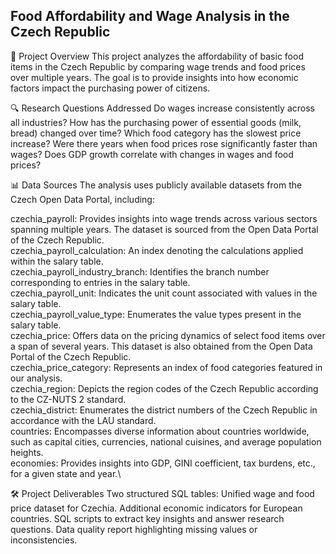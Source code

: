 ## Food Affordability and Wage Analysis in the Czech Republic

📌 Project Overview
This project analyzes the affordability of basic food items in the Czech Republic by comparing wage trends and food prices over multiple years. The goal is to provide insights into how economic factors impact the purchasing power of citizens.

🔍 Research Questions Addressed
Do wages increase consistently across all industries?
How has the purchasing power of essential goods (milk, bread) changed over time?
Which food category has the slowest price increase?
Were there years when food prices rose significantly faster than wages?
Does GDP growth correlate with changes in wages and food prices?

📊 Data Sources
The analysis uses publicly available datasets from the Czech Open Data Portal, including:

czechia_payroll: Provides insights into wage trends across various sectors spanning multiple years. The dataset is sourced from the Open Data Portal of the Czech Republic.\
czechia_payroll_calculation: An index denoting the calculations applied within the salary table.\
czechia_payroll_industry_branch: Identifies the branch number corresponding to entries in the salary table.\
czechia_payroll_unit: Indicates the unit count associated with values in the salary table.\
czechia_payroll_value_type: Enumerates the value types present in the salary table.\
czechia_price: Offers data on the pricing dynamics of select food items over a span of several years. This dataset is also obtained from the Open Data Portal of the Czech Republic.\
czechia_price_category: Represents an index of food categories featured in our analysis.\
czechia_region: Depicts the region codes of the Czech Republic according to the CZ-NUTS 2 standard.\
czechia_district: Enumerates the district numbers of the Czech Republic in accordance with the LAU standard.\
countries: Encompasses diverse information about countries worldwide, such as capital cities, currencies, national cuisines, and average population heights.\
economies: Provides insights into GDP, GINI coefficient, tax burdens, etc., for a given state and year.\


🛠 Project Deliverables
Two structured SQL tables:
Unified wage and food price dataset for Czechia.
Additional economic indicators for European countries.
SQL scripts to extract key insights and answer research questions.
Data quality report highlighting missing values or inconsistencies.
